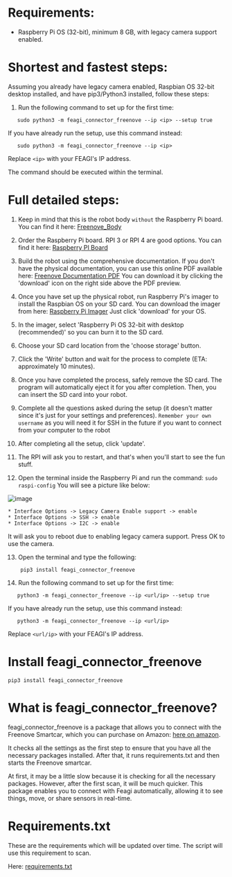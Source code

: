 # Requirements:
- Raspberry Pi OS (32-bit), minimum 8 GB, with legacy camera support enabled.

# Shortest and fastest steps:
Assuming you already have legacy camera enabled, Raspbian OS 32-bit desktop installed, and have 
pip3/Python3 installed, follow these steps:

1. Run the following command to set up for the first time:
```
   sudo python3 -m feagi_connector_freenove --ip <ip> --setup true
```
If you have already run the setup, use this command instead:
```
   sudo python3 -m feagi_connector_freenove --ip <ip>
```
Replace `<ip>` with your FEAGI's IP address.

The command should be executed within the terminal.



# Full detailed steps:

1) Keep in mind that this is the robot body ``without`` the Raspberry Pi board. You can find it 
   here: [Freenove_Body](https://www.amazon.com/Freenove-Raspberry-Tracking-Avoidance-Ultrasonic/dp/B07YD2LT9D/ref=sr_1_3?keywords=freenove+4wd+car+kit&qid=1686246937&sprefix=freenove%2Caps%2C154&sr=8-3&ufe=app_do%3Aamzn1.fos.006c50ae-5d4c-4777-9bc0-4513d670b6bc)

2) Order the Raspberry Pi board. RPI 3 or RPI 4 are good options. You can find it here: 
   [Raspberry PI Board](https://www.amazon.com/Raspberry-Model-2019-Quad-Bluetooth/dp/B07TC2BK1X/ref=pd_bxgy_vft_none_img_sccl_1/145-1668819-0949402?pd_rd_w=MM6jo&content-id=amzn1.sym.26a5c67f-1a30-486b-bb90-b523ad38d5a0&pf_rd_p=26a5c67f-1a30-486b-bb90-b523ad38d5a0&pf_rd_r=WP4TBQQDTXVRH05BVVK4&pd_rd_wg=tpNVc&pd_rd_r=aca7db21-d4e0-4548-9e0c-a93588faa313&pd_rd_i=B07TC2BK1X&psc=1)

3) Build the robot using the comprehensive documentation. If you don't have the physical 
   documentation, you can use this online PDF available here: [Freenove Documentation PDF](https://github.com/Freenove/Freenove_4WD_Smart_Car_Kit_for_Raspberry_Pi/blob/master/Tutorial.pdf)
You can download it by clicking the 'download' icon on the right side above the PDF preview.

4) Once you have set up the physical robot, run Raspberry Pi's imager to install the Raspbian OS 
   on your SD card. You can download the imager from here: [Raspberry Pi Imager](https://www.raspberrypi.com/software/) Just click 'download' for your OS.

5) In the imager, select 'Raspberry Pi OS 32-bit with desktop (recommended)' so you can burn it to the SD card.

6) Choose your SD card location from the 'choose storage' button.

7) Click the 'Write' button and wait for the process to complete (ETA: approximately 10 minutes).

8) Once you have completed the process, safely remove the SD card. The program will 
   automatically eject it for you after completion. Then, you can insert the SD card into your 
   robot.

9) Complete all the questions asked during the setup (it doesn't matter since it's just for your 
   settings and preferences). ``Remember your own username`` as you will need it for SSH in the future 
   if you want to connect from your computer to the robot

10) After completing all the setup, click 'update'.

11) The RPI will ask you to restart, and that's when you'll start to see the fun stuff.

12) Open the terminal inside the Raspberry Pi and run the command: `sudo raspi-config`
You will see a picture like below:

![image](_static/raspiconfig.png)

    * Interface Options -> Legacy Camera Enable support -> enable
    * Interface Options -> SSH -> enable
    * Interface Options -> I2C -> enable
It will ask you to reboot due to enabling legacy camera support. Press OK to use the camera.

13) Open the terminal and type the following:
```
    pip3 install feagi_connector_freenove
```

14) Run the following command to set up for the first time:
```
   python3 -m feagi_connector_freenove --ip <url/ip> --setup true
```
If you have already run the setup, use this command instead:
```
   python3 -m feagi_connector_freenove --ip <url/ip>
```
Replace `<url/ip>` with your FEAGI's IP address.

# Install feagi_connector_freenove
`pip3 install feagi_connector_freenove`

# What is feagi_connector_freenove?
feagi_connector_freenove is a package that allows you to connect with the Freenove Smartcar, which you can purchase on Amazon: [here on amazon](https://www.amazon.com/Freenove-Raspberry-Tracking-Avoidance-Ultrasonic/dp/B07YD2LT9D). 

It checks all the settings as the first step to ensure that you have all the necessary packages installed. 
After that, it runs requirements.txt and then starts the Freenove smartcar. 

At first, it may be a little slow because it is checking for all the necessary packages. However, after the first scan, it will be much quicker. This package enables you to connect with Feagi automatically, allowing it to see things, move, or share sensors in real-time.

# Requirements.txt
These are the requirements which will be updated over time. The script will use this requirement to scan.

Here: [requirements.txt](https://github.com/feagi/feagi/blob/staging/peripherals/feagi_connector_freenove/feagi_connector_freenove/requirements.txt)


